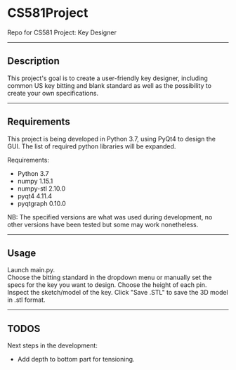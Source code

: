 # CS581Project
Repo for CS581 Project: Key Designer

---
## Description

This project's goal is to create a user-friendly key designer, including common US key bitting and blank standard as well as the possibility to create your own specifications.

---

## Requirements

This project is being developed in Python 3.7, using PyQt4 to design the GUI.
The list of required python libraries will be expanded.

Requirements:

- Python 3.7
- numpy 1.15.1
- numpy-stl 2.10.0
- pyqt4 4.11.4
- pyqtgraph 0.10.0

NB: The specified versions are what was used during development, no other versions have been tested but some may work nonetheless.

---

## Usage

Launch main.py.  
Choose the bitting standard in the dropdown menu or manually set the specs for the key you want to design.
Choose the height of each pin.
Inspect the sketch/model of the key.
Click "Save .STL" to save the 3D model in .stl format.

---

## TODOS

Next steps in the development:

- Add depth to bottom part for tensioning.
